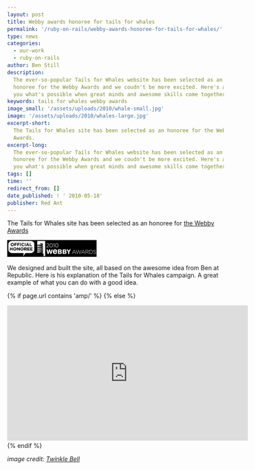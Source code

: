 ```yaml
---
layout: post
title: Webby awards honoree for tails for whales
permalink: '/ruby-on-rails/webby-awards-honoree-for-tails-for-whales/'
type: news
categories:
  - our-work
  - ruby-on-rails
author: Ben Still
description:
  The ever-so-popular Tails for Whales website has been selected as an
  honoree for the Webby Awards and we coudn't be more excited. Here's a video showing
  you what's possible when great minds and awesome skills come together.
keywords: tails for whales webby awards
image_small: '/assets/uploads/2010/whale-small.jpg'
image: '/assets/uploads/2010/whales-large.jpg'
excerpt-short:
  The Tails for Whales site has been selected as an honoree for the Webby
  Awards.
excerpt-long:
  The ever-so-popular Tails for Whales website has been selected as an
  honoree for the Webby Awards and we coudn't be more excited. Here's a video showing
  you what's possible when great minds and awesome skills come together.
tags: []
time: ''
redirect_from: []
date_published: ! ' 2010-05-18'
publisher: Red Ant
---
```


The Tails for Whales site has been selected as an honoree for [the Webby Awards](http://www.webbyawards.com/webbys/current_honorees.php?media_id=96&season=14)

![2010 Webby Awards Official Honoree](/assets/uploads/2010/webby-awards-official-honoree.jpg)

We designed and built the site, all based on the awesome idea from Ben at Republic. Here is his explanation of the Tails for Whales campaign. A great example of what you can do with a good idea.

{% if page.url contains 'amp/' %}
<amp-iframe width="560" height="315" src="https://www.youtube.com/embed/v6iGXFEEOOU?rel=0" frameborder="0" allow="autoplay; encrypted-media" allowfullscreen layout="responsive"></amp-iframe>
{% else %}

<iframe width="560" height="315" src="https://www.youtube.com/embed/v6iGXFEEOOU?rel=0" frameborder="0" allow="autoplay; encrypted-media" allowfullscreen layout="responsive"></iframe>
{% endif %}

_image credit: [Twinkle Bell](https://www.flickr.com/photos/twinklebell/)_
